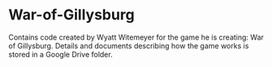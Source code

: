 # War-of-Gillysburg
Contains code created by Wyatt Witemeyer for the game he is creating: War of Gillysburg.
Details and documents describing how the game works is stored in a Google Drive folder.
